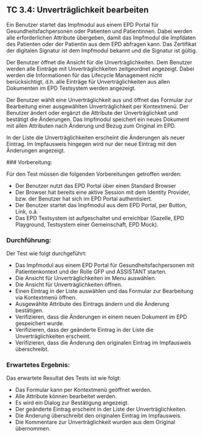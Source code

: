 ## TC 3.4: Unverträglichkeit bearbeiten

Ein Benutzer startet das Impfmodul aus einem EPD Portal für Gesundheitsfachpersonen oder Patienten und Patientinnen.  Dabei werden alle erforderlichen Attribute übergeben, damit das Impfmodul die Impfdaten des Patienten oder der Patientin aus dem EPD abfragen kann. Das Zertifikat der digitalen Signatur ist dem Impfmodul bekannt und die Signatur ist gültig.

Der Benutzer öffnet die Ansicht für die Unverträglichkeiten. Dem Benutzer werden alle Einträge mit Unverträglichkeiten zeitgeordnet angezeigt. Dabei werden die Informationen für das Lifecycle Management nicht berücksichtigt, d.h. alle Einträge für Unverträglichkeiten aus allen Dokumenten im EPD Testsystem werden angezeigt.

Der Benutzer wählt eine Unverträglichkeit aus und öffnet das Formular zur Bearbeitung einer ausgewählten Unverträglichkeit per Kontextmenü. Der Benutzer ändert oder ergänzt die Attribute der Unverträglichkeit und bestätigt die Änderungen. Das Impfmodul speichert ein neues Dokument mit allen Attributen nach Änderung und Bezug zum Original im EPD.

In der Liste die Unverträglichkeiten erscheint die Änderungen als neuer Eintrag. Im Impfausweis hingegen wird nur der neue Eintrag mit den Änderungen angezeigt.


### Vorbereitung:

Für den Test müssen die folgenden Vorbereitungen getroffen werden:
- Der Benutzer nutzt das EPD Portal über einen Standard Browser
- Der Browser hat bereits eine aktive Session mit dem Identity Provider, bzw. der Benutzer hat sich im EPD Portal authentisiert.
- Der Benutzer startet das Impfmodul aus dem EPD Portal, per Button, Link, o.ä.  
- Das EPD Testsystem ist aufgeschaltet und erreichbar (Gazelle, EPD Playground, Testsystem einer Gemeinschaft, EPD Mock).

### Durchführung:

Der Test wie folgt durchgeführt:
- Das Impfmodul aus einem EPD Portal für Gesundheitsfachpersonen mit Patientenkontext und der Rolle GFP und ASSISTANT starten.
- Die Ansicht für Unverträglichkeiten im Menu auswählen.
- Die Ansicht für Unverträglichkeiten öffnen.
- Einen Eintrag in der Liste auswählen und das Formular zur Bearbeitung via Kontextmenü öffnen.
- Ausgewählte Attribute des Eintrags ändern und die Änderung bestätigen.
- Verifizieren, dass die Änderungen in einem neuen Dokument im EPD gespeichert wurde.
- Verifizieren, dass der geänderte Eintrag in der Liste die Unverträglichkeiten erscheint.
- Verifizieren, dass die Änderung den originalen Eintrag im Impfausweis überschreibt.


### Erwartetes Ergebnis:

Das erwartete Resultat des Tests ist wie folgt:
- Das Formular kann per Kontextmenü geöffnet werden.
- Alle Attribute können bearbeitet werden.
- Es wird ein Dialog zur Bestätigung angezeigt.
- Der geänderte Eintrag erscheint in der Liste der Unverträglichkeiten.
- Die Änderung überschreibt den originalen Eintrag im Impfausweis.
- Die Kommentare zur Unverträglichkeit wurden aus dem Original übernommen.
